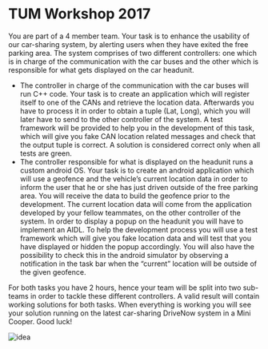 # TUM Workshop 2017

You are part of a 4 member team. Your task is to enhance the usability of our car-sharing system, by alerting users when they have exited the free parking area. The system comprises of two different controllers: one which is in charge of the communication with the car buses and the other which is responsible for what gets displayed on the car headunit.

- The controller in charge of the communication with the car buses will run C++ code. Your task is to create an application which will register itself to one of the CANs and retrieve the location data. Afterwards you have to process it in order to obtain a tuple (Lat, Long), which you will later have to send to the other controller of the system. A test framework will be provided to help you in the development of this task, which will give you fake CAN location related messages and check that the output tuple is correct. A solution is considered correct only when all tests are green.
- The controller responsible for what is displayed on the headunit runs a custom android OS. Your task is to create an android application which will use a geofence and the vehicle’s current location data in order to inform the user that he or she has just driven outside of the free parking area. You will receive the data to build the geofence prior to the development. The current
location data will come from the application developed by your fellow teammates, on the other controller of the system. In order to display a popup on the headunit you will have to implement an AIDL. To help the development process you will use a test framework which will give you fake location data and will test that you have displayed or hidden the popup accordingly. You will also have the possibility to check this in the android simulator by observing a notification in the task bar when the “current” location will be outside of the given geofence.

For both tasks you have 2 hours, hence your team will be split into two sub-teams in order to tackle these different controllers. A valid result will contain working solutions for both tasks. When everything is working you will see your solution running on the latest car-sharing DriveNow system in a Mini Cooper. Good luck!

![idea](https://raw.githubusercontent.com/esrlabs/TUM/master/2016/idea.png)
